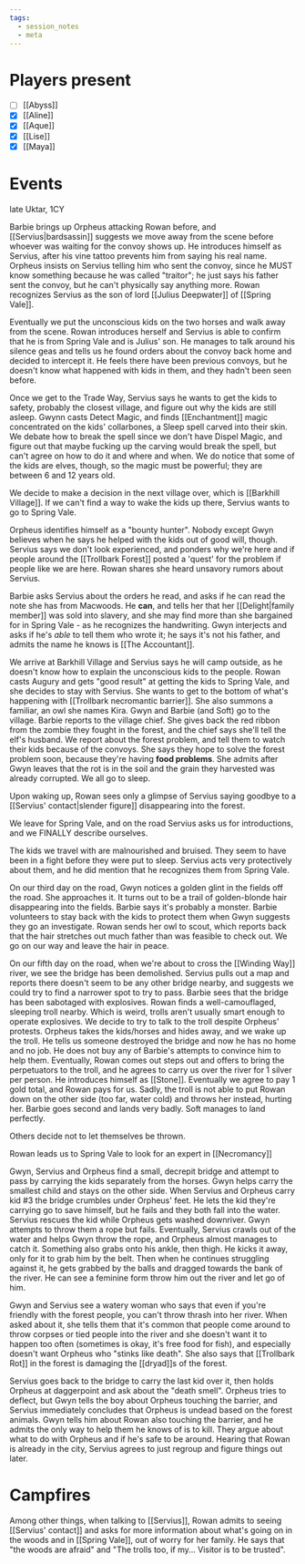 ```yaml
---
tags:
  - session_notes
  - meta
---
```

# Players present
- [ ] [[Abyss]]
- [x] [[Aline]]
- [x] [[Aque]]
- [x] [[Lise]]
- [x] [[Maya]]

# Events

late Uktar, 1CY

Barbie brings up Orpheus attacking Rowan before, and [[Servius|bardsassin]] suggests we move away from the scene before whoever was waiting for the convoy shows up. He introduces himself as Servius, after his vine tattoo prevents him from saying his real name. Orpheus insists on Servius telling him who sent the convoy, since he MUST know something because he was called "traitor"; he just says his father sent the convoy, but he can't physically say anything more. Rowan recognizes Servius as the son of lord [[Julius Deepwater]] of [[Spring Vale]].

Eventually we put the unconscious kids on the two horses and walk away from the scene. Rowan introduces herself and Servius is able to confirm that he is from Spring Vale and is Julius' son. He manages to talk around his silence geas and tells us he found orders about the convoy back home and decided to intercept it. He feels there have been previous convoys, but he doesn't know what happened with kids in them, and they hadn't been seen before. 

Once we get to the Trade Way, Servius says he wants to get the kids to safety, probably the closest village, and figure out why the kids are still asleep. Gwynn casts Detect Magic, and finds [[Enchantment]] magic concentrated on the kids' collarbones, a Sleep spell carved into their skin. We debate how to break the spell since we don't have Dispel Magic, and figure out that maybe fucking up the carving would break the spell, but can't agree on how to do it and where and when. We do notice that some of the kids are elves, though, so the magic must be powerful; they are between 6 and 12 years old. 

We decide to make a decision in the next village over, which is [[Barkhill Village]]. If we can't find a way to wake the kids up there, Servius wants to go to Spring Vale. 

Orpheus identifies himself as a "bounty hunter". Nobody except Gwyn believes when he says he helped with the kids out of good will, though. Servius says we don't look experienced, and ponders why we're here and if people around the [[Trollbark Forest]] posted a 'quest' for the problem if people like we are here. 
Rowan shares she heard unsavory rumors about Servius. 

Barbie asks Servius about the orders he read, and asks if he can read the note she has from Macwoods. He **can**, and tells her that her [[Delight|family member]] was sold into slavery, and she may find more than she bargained for in Spring Vale - as he recognizes the handwriting. Gwyn interjects and asks if he's *able* to tell them who wrote it; he says it's not his father, and admits the name he knows is [[The Accountant]]. 

We arrive at Barkhill Village and Servius says he will camp outside, as he doesn't know how to explain the unconscious kids to the people. Rowan casts Augury and gets "good result" at getting the kids to Spring Vale, and she decides to stay with Servius. She wants to get to the bottom of what's happening with [[Trollbark necromantic barrier]]. She also summons a familiar, an owl she names Kira. 
Gwyn and Barbie (and Soft) go to the village. Barbie reports to the village chief. She gives back the red ribbon from the zombie they fought in the forest, and the chief says she'll tell the elf's husband. We report about the forest problem, and tell them to watch their kids because of the convoys. She says they hope to solve the forest problem soon, because they're having **food problems**. She admits after Gwyn leaves that the rot is in the soil and the grain they harvested was already corrupted. 
We all go to sleep.

Upon waking up, Rowan sees only a glimpse of Servius saying goodbye to a [[Servius' contact|slender figure]] disappearing into the forest.

We leave for Spring Vale, and on the road Servius asks us for introductions, and we FINALLY describe ourselves. 

The kids we travel with are malnourished and bruised. They seem to have been in a fight before they were put to sleep. Servius acts very protectively about them, and he did mention that he recognizes them from Spring Vale. 

On our third day on the road, Gwyn notices a golden glint in the fields off the road. She approaches it. It turns out to be a trail of golden-blonde hair disappearing into the fields. Barbie says it's probably a monster. 
Barbie volunteers to stay back with the kids to protect them when Gwyn suggests they go an investigate. Rowan sends her owl to scout, which reports back that the hair stretches out much father than was feasible to check out. We go on our way and leave the hair in peace.

On our fifth day on the road, when we're about to cross the [[Winding Way]] river, we see the bridge has been demolished. Servius pulls out a map and reports there doesn't seem to be any other bridge nearby, and suggests we could try to find a narrower spot to try to pass. 
Barbie sees that the bridge has been sabotaged with explosives. 
Rowan finds a well-camouflaged, sleeping troll nearby. Which is weird, trolls aren't usually smart enough to operate explosives. 
We decide to try to talk to the troll despite Orpheus' protests. Orpheus takes the kids/horses and hides away, and we wake up the troll. He tells us someone destroyed the bridge and now he has no home and no job. He does not buy any of Barbie's attempts to convince him to help them. Eventually, Rowan comes out steps out and offers to bring the perpetuators to the troll, and he agrees to carry us over the river for 1 silver per person. He introduces himself as [[Stone]]. Eventually we agree to pay 1 gold total, and Rowan pays for us. Sadly, the troll is not able to put Rowan down on the other side (too far, water cold) and throws her instead, hurting her. Barbie goes second and lands very badly. Soft manages to land perfectly. 

Others decide not to let themselves be thrown.

Rowan leads us to Spring Vale to look for an expert in [[Necromancy]] 

Gwyn, Servius and Orpheus find a small, decrepit bridge and attempt to pass by carrying the kids separately from the horses. Gwyn helps carry the smallest child and stays on the other side. When Servius and Orpheus carry kid #3 the bridge crumbles under Orpheus' feet. He lets the kid they're carrying go to save himself, but he fails and they both fall into the water. Servius rescues the kid while Orpheus gets washed downriver. Gwyn attempts to throw them a rope but fails. Eventually, Servius crawls out of the water and helps Gwyn throw the rope, and Orpheus almost manages to catch it. Something also grabs onto his ankle, then thigh. He kicks it away, only for it to grab him by the belt. Then when he continues struggling against it, he gets grabbed by the balls and dragged towards the bank of the river. He can see a feminine form throw him out the river and let go of him. 

Gwyn and Servius see a watery woman who says that even if you're friendly with the forest people, you can't throw thrash into her river. When asked about it, she tells them that it's common that people come around to throw corpses or tied people into the river and she doesn't want it to happen too often (sometimes is okay, it's free food for fish), and especially doesn't want Orpheus who "stinks like death". She also says that [[Trollbark Rot]] in the forest is damaging the [[dryad]]s of the forest. 

Servius goes back to the bridge to carry the last kid over it, then holds Orpheus at daggerpoint and ask about the "death smell". Orpheus tries to deflect, but Gwyn tells the boy about Orpheus touching the barrier, and Servius immediately concludes that Orpheus is undead based on the forest animals. Gwyn tells him about Rowan also touching the barrier, and he admits the only way to help them he knows of is to kill. 
They argue about what to do with Orpheus and if he's safe to be around. Hearing that Rowan is already in the city, Servius agrees to just regroup and figure things out later. 

# Campfires
Among other things, when talking to [[Servius]], Rowan admits to seeing [[Servius' contact]] and asks for more information about what's going on in the woods and in [[Spring Vale]], out of worry for her family. He says that "the woods are afraid" and "The trolls too, if my... Visitor is to be trusted".